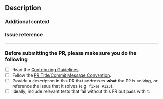 <!-- Thank you for contributing! -->

## Description

<!-- Please insert your description here and provide especially info about the "what" this PR is solving -->

### Additional context

<!-- e.g. is there anything you'd like reviewers to focus on? -->

### Issue reference

<!-- Please insert a link to the solved issue. If none, create one for this PR and then reference it here -->

---

### Before submitting the PR, please make sure you do the following

- [ ] Read the [Contributing Guidelines](https://github.com/lmc-eu/spirit-desing-system/blob/main/CONTRIBUTING.md).
- [ ] Follow the [PR Title/Commit Message Convention](https://github.com/lmc-eu/spirit-desing-system/blob/main/CONTRIBUTING.md#commit-conventions).
- [ ] Provide a description in this PR that addresses **what** the PR is solving, or reference the issue that it solves (e.g. `fixes #123`).
- [ ] Ideally, include relevant tests that fail without this PR but pass with it.
